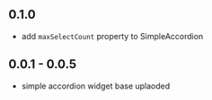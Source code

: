 
## 0.1.0
* add `maxSelectCount` property to SimpleAccordion
## 0.0.1 - 0.0.5

* simple accordion widget base uplaoded
